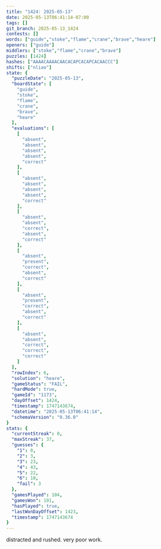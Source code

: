 ```yaml
---
title: "1424: 2025-05-13"
date: 2025-05-13T06:41:14-07:00
tags: []
git_branch: 2025-05-13_1424
contests: []
words: ["guide","stoke","flame","crane","brave","heare"]
openers: ["guide"]
middlers: ["stoke","flame","crane","brave"]
puzzles: [1424]
hashes: ["AAAACAAAACAACACAPCACAPCACAACCC"]
shifts: ["nliao"]
state: {
  "puzzleDate": "2025-05-13",
  "boardState": [
    "guide",
    "stoke",
    "flame",
    "crane",
    "brave",
    "heare"
  ],
  "evaluations": [
    [
      "absent",
      "absent",
      "absent",
      "absent",
      "correct"
    ],
    [
      "absent",
      "absent",
      "absent",
      "absent",
      "correct"
    ],
    [
      "absent",
      "absent",
      "correct",
      "absent",
      "correct"
    ],
    [
      "absent",
      "present",
      "correct",
      "absent",
      "correct"
    ],
    [
      "absent",
      "present",
      "correct",
      "absent",
      "correct"
    ],
    [
      "absent",
      "absent",
      "correct",
      "correct",
      "correct"
    ]
  ],
  "rowIndex": 6,
  "solution": "heare",
  "gameStatus": "FAIL",
  "hardMode": true,
  "gameId": "1173",
  "dayOffset": 1424,
  "timestamp": 1747143674,
  "datetime": "2025-05-13T06:41:14",
  "schemaVersion": "0.36.0"
}
stats: {
  "currentStreak": 0,
  "maxStreak": 37,
  "guesses": {
    "1": 0,
    "2": 3,
    "3": 23,
    "4": 43,
    "5": 22,
    "6": 10,
    "fail": 3
  },
  "gamesPlayed": 104,
  "gamesWon": 101,
  "hasPlayed": true,
  "lastWonDayOffset": 1423,
  "timestamp": 1747143674
}
---
```

distracted and rushed. very poor work. 
<!-- more -->
